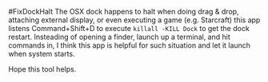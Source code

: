 #FixDockHalt
The OSX dock happens to halt when doing drag & drop, attaching external display, or even executing a game (e.g. Starcraft)
this app listens Command+Shift+D to execute `killall -KILL Dock` to get the dock restart. Insteading of opening a finder, launch up a terminal, and hit commands in, I think this app is helpful for such situation and let it launch when system starts.

Hope this tool helps.